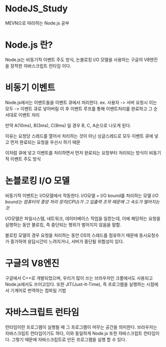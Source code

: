 # NodeJS_Study

MEVN으로 따라하는 Node.js 공부

# Node.js 란?

Node.js는 비동기적 이벤트 주도 방식, 논블로킹 I/O 모델을 사용하는 구글의 V8엔진을 장착한
자바스크립트 런타임 이다.

# 비동기 이벤트

Node.js에서는 이벤트들을 이벤트 큐에서 처리한다.
ex. 사용자 -> 서버 요청시 이는 모두 -> 이벤트 큐로 넣어버림
이 후 이벤트 루프를 통해 이벤트처리를 완료하고 그 순서대로 이벤트 처리

만약 A(10ms), B(3ms), C(8ms) 일 경우
B, C, A순으로 나오게 된다.

이유는 요청당 스레드를 열어서 처리하는 것이 아닌
싱글스레드로 모두 이벤트 큐에 넣고 먼저 완료되는 요청을 우선시 하기 때문

이처럼 큐에 넣고 이벤트를 처리하면서 먼저 완료되는 요청부터 처리되는 방식이
비동기적 이벤트 주도 방식

# 논블로킹 I/O 모델

비동기적 이벤트는 I/O모델에서 작동한다.
I/O모델 = I/O bound를 처리하는 모델
_I/O bound는 컴퓨터의 중앙 처리 장치(CPU)가 그 입출력 조작 때문에 그 속도가 떨어지는 것_

I/O모델은 파일시스템, 네트워크, 데이터베이스 작업을 일컫는데, 이에 해당하는 요청을 실행하는 동안 블로킹,
즉 중단되는 행위가 벌어지지 않음을 말함.

블로킹 모델의 경우 요청을 처리하는 동안 OS의 스레드를 점유하기 때문에 동시요청수가 증가하여 응답시간이 느려지거나,
서버가 중단될 위험성이 있다.

# 구글의 V8엔진

구글에서 C++로 개발되었으며, 우리가 많이 쓰는 브라우저인 크롬에서도 사용되고 Node.js에서도 쓰이고있다.
또한 JIT(Just-It-Time), 즉 프로그램을 실행하는 시점에서 기계어로 번역하는 컴파일 기법

# 자바스크립트 런타임

런타임이란 프로그램이 실행될 때 그 프로그램이 머무는 공간을 의미한다.
브라우저는 자바스크립트 런타임이기도 하다, 이와 동일하게 Node.js 또한 자바스크립트 런타임이다.
그렇기 때문에 자바스크립트로 만든 프로그램을 실행 할 수 있다.
